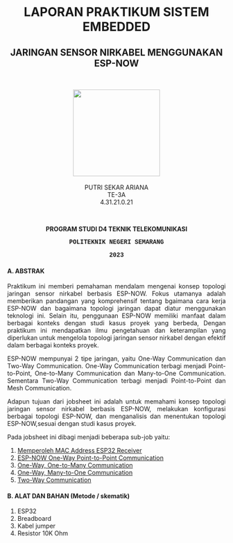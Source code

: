 <h1 align="center">LAPORAN PRAKTIKUM SISTEM EMBEDDED</h1>
<h2 align="center"> JARINGAN SENSOR NIRKABEL MENGGUNAKAN ESP-NOW </h2>
<br>
<p align="center">
  <img src="https://en.polines.ac.id/images/logo_bw.jpg" width="200" height="200">
<br>
<br>PUTRI SEKAR ARIANA
<br>TE-3A
<br>4.31.21.0.21</p>
<br>
<b><p align="center">PROGRAM STUDI D4 TEKNIK TELEKOMUNIKASI</p>
<p style="font-family:courier;" align="center">POLITEKNIK NEGERI SEMARANG</p>
<p style="font-family:courier;" align="center">2023</p></b> 

#### A. ABSTRAK
<p align="justify">Praktikum ini memberi pemahaman mendalam mengenai konsep topologi jaringan sensor nirkabel berbasis ESP-NOW. Fokus utamanya adalah memberikan pandangan yang komprehensif tentang bgaimana cara kerja ESP-NOW dan bagaimana topologi jaringan dapat diatur menggunakan teknologi ini. Selain itu, penggunaan ESP-NOW memiliki manfaat dalam berbagai konteks dengan studi kasus proyek yang berbeda, Dengan praktikum ini mendapatkan ilmu pengetahuan dan keterampilan yang diperlukan untuk mengelola topologi jaringan sensor nirkabel dengan efektif dalam berbagai konteks proyek.</p>
<p align="justify">ESP-NOW mempunyai 2 tipe jaringan, yaitu One-Way Communication dan Two-Way Communication. One-Way Communication terbagi menjadi Point-to-Point, One-to-Many
Communication dan Many-to-One Communication. Sementara Two-Way Communication terbagi menjadi Point-to-Point dan Mesh Communication.</p>
<p align="justify">Adapun tujuan dari jobsheet ini adalah untuk memahami konsep topologi jaringan sensor nirkabel berbasis ESP-NOW, melakukan konfigurasi berbagai topologi ESP-NOW, dan menganalisis dan menentukan topologi ESP-NOW,sesuai dengan
studi kasus proyek. </p>

Pada jobsheet ini dibagi menjadi beberapa sub-job yaitu:
1. <a href="https://github.com/sekarnaa/sistem-embedded-new/blob/769a36d6a3b58a64e0e5b8f6a4b3661c7cd28729/Laporan%202.1/MemperolehMACAddressESP32Receiver.md">Memperoleh MAC Address ESP32 Receiver</a>
2. <a href="https://github.com/sekarnaa/sistem-embedded-new/blob/769a36d6a3b58a64e0e5b8f6a4b3661c7cd28729/Laporan%202.1/ESPNOWOneWay.md">ESP-NOW One-Way Point-to-Point Communication</a>
3. <a href="https://github.com/sekarnaa/sistem-embedded-new/blob/6977a39301c6c13dca97a58ee0585edec9be6391/Laporan%202.1/One-Way%2COne-to-ManyCommunication.md">One-Way, One-to-Many Communication</a>
4. <a href="https://github.com/sekarnaa/sistem-embedded-new/blob/3f02fdf89238707109d6bff008031c2dfdd9b0ad/Laporan%202.1/One-Way%2CMany-to-OneCommunication.md">One-Way, Many-to-One Communication</a>
5. <a href="https://github.com/sekarnaa/sistem-embedded-new/blob/ac2d85267752e36a5539dbf72c3f942f48feaf6e/Laporan%202.1/Two-Way%20Communication.md">Two-Way Communication</a>

#### B.	ALAT DAN BAHAN (Metode / skematik)
1) ESP32
2) Breadboard
3) Kabel jumper
4) Resistor 10K Ohm

